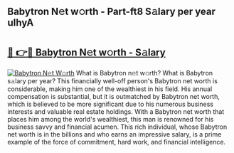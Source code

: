 ## Babytron N𝚎t w𝚘rth - Part-ft8 S𝚊lary per year uIhyA

# <h2><a href="http://gc3d3h9.nevu.top/?p=Babytron">🔗 👉🔴 Babytron N𝚎t w𝚘rth - S𝚊lary</a></h2>

[![Babytron N𝚎t W𝚘rth](https://i.imgur.com/Oavwk0R.jpeg)](http://gc3d3h9.nevu.top/?p=Babytron)
What is Babytron n𝚎t w𝚘rth? What is Babytron s𝚊lary per year?
This financially well-off person's Babytron net worth is considerable, making him one of the wealthiest in his field. His annual compensation is substantial, but it is outmatched by Babytron net worth, which is believed to be more significant due to his numerous business interests and valuable real estate holdings. With a Babytron net worth that places him among the world's wealthiest, this man is renowned for his business savvy and financial acumen. This rich individual, whose Babytron net worth is in the billions and who earns an impressive salary, is a prime example of the force of commitment, hard work, and financial intelligence.
